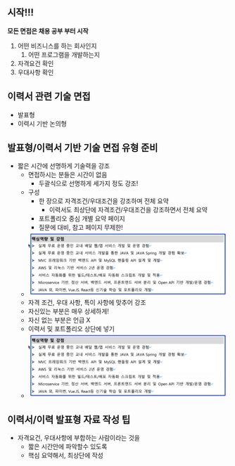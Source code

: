 ## 시작!!!
**모든 면접은 채용 공부 부터 시작**
1. 어떤 비즈니스를 하는 회사인지
   1. 어떤 프로그램을 개발하는지
2. 자격요건 확인
3. 우대사항 확인


## 이력서 관련 기술 면접
- 발표형
- 이력시 기반 논의형

## 발표형/이력서 기반 기술 면접 유형 준비
- 짧은 시간에 선명하게 기술력을 강조
  - 면접하시는 분들은 시간이 없음
    - 두괄식으로 선명하게 세가지 정도 강조!
  - 구성
    - 한 장으로 자격조건/우대조건을 강조하며 전체 요약
      - 이력서도 최상단에 자격조건/우대조건을 강조하면서 전체 요약
    - 포트폴리오 중심 개별 요약 페이지
    - 질문에 대비, 참고 페이지 무제한!
  - <img src="../img/img41.png">
  - 자격 조건, 우대 사항, 특이 사항에 맞추어 강조
  - 자신있는 부분은 매우 상세하게!
  - 자신 없는 부분은 언급 X
  - 이력서 및 포트폴리오 상단에 넣기
  - <img src="../img/img41.png">

## 이력서/이력 발표형 자료 작성 팁
- 자격요건, 우대사항에 부합하는 사람이라는 것을
  - 짧은 시간안에 파악할수 있도록
  - 핵심 요약해서, 최상단에 작성


